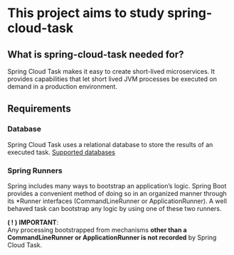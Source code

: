 # This project aims to study spring-cloud-task

## What is spring-cloud-task needed for?
Spring Cloud Task makes it easy to create short-lived microservices. It provides capabilities that let short lived JVM processes be executed on demand in a production environment.

## Requirements

### Database
Spring Cloud Task uses a relational database to store the results of an executed task.
[Supported databases](https://docs.spring.io/spring-cloud-task/docs/current/reference/html/#:~:text=Spring%20Cloud%20Task%20currently%20supports%20the%20following%20databases%3A)

### Spring Runners

Spring includes many ways to bootstrap an application’s logic. Spring Boot provides a convenient method of doing so in an organized manner through its *Runner interfaces (CommandLineRunner or ApplicationRunner). A well behaved task can bootstrap any logic by using one of these two runners.

**( ! )** **IMPORTANT**:  
Any processing bootstrapped from mechanisms **other than a CommandLineRunner or ApplicationRunner is not recorded** by Spring Cloud Task.

